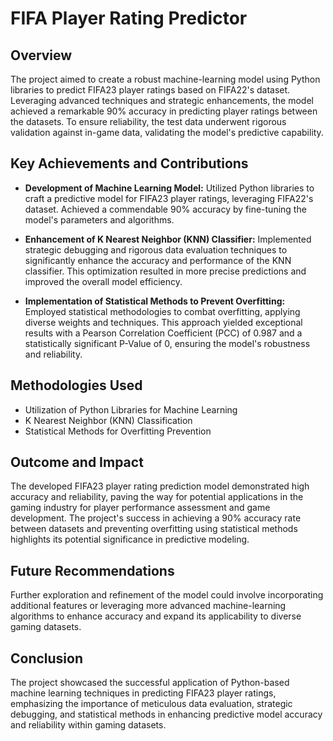 # FIFA Player Rating Predictor

## Overview

The project aimed to create a robust machine-learning model using Python libraries to predict FIFA23 player ratings based on FIFA22's dataset. Leveraging advanced techniques and strategic enhancements, the model achieved a remarkable 90% accuracy in predicting player ratings between the datasets. To ensure reliability, the test data underwent rigorous validation against in-game data, validating the model's predictive capability.

## Key Achievements and Contributions

- **Development of Machine Learning Model:** Utilized Python libraries to craft a predictive model for FIFA23 player ratings, leveraging FIFA22's dataset. Achieved a commendable 90% accuracy by fine-tuning the model's parameters and algorithms.
  
- **Enhancement of K Nearest Neighbor (KNN) Classifier:** Implemented strategic debugging and rigorous data evaluation techniques to significantly enhance the accuracy and performance of the KNN classifier. This optimization resulted in more precise predictions and improved the overall model efficiency.
  
- **Implementation of Statistical Methods to Prevent Overfitting:** Employed statistical methodologies to combat overfitting, applying diverse weights and techniques. This approach yielded exceptional results with a Pearson Correlation Coefficient (PCC) of 0.987 and a statistically significant P-Value of 0, ensuring the model's robustness and reliability.

## Methodologies Used

- Utilization of Python Libraries for Machine Learning
- K Nearest Neighbor (KNN) Classification
- Statistical Methods for Overfitting Prevention

## Outcome and Impact

The developed FIFA23 player rating prediction model demonstrated high accuracy and reliability, paving the way for potential applications in the gaming industry for player performance assessment and game development. The project's success in achieving a 90% accuracy rate between datasets and preventing overfitting using statistical methods highlights its potential significance in predictive modeling.

## Future Recommendations

Further exploration and refinement of the model could involve incorporating additional features or leveraging more advanced machine-learning algorithms to enhance accuracy and expand its applicability to diverse gaming datasets.

## Conclusion

The project showcased the successful application of Python-based machine learning techniques in predicting FIFA23 player ratings, emphasizing the importance of meticulous data evaluation, strategic debugging, and statistical methods in enhancing predictive model accuracy and reliability within gaming datasets.
